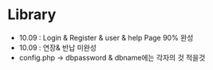 # Library
- 10.09 : Login & Register & user & help Page 90% 완성
- 10.09 : 연장& 반납 미완성
- config.php -> dbpassword & dbname에는 각자의 것 적을것

